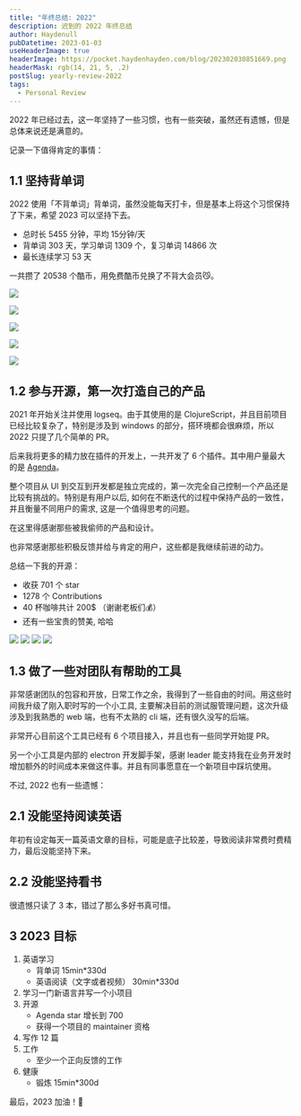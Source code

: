 ```yaml
---
title: "年终总结: 2022"
description: 迟到的 2022 年终总结
author: Haydenull
pubDatetime: 2023-01-03
useHeaderImage: true
headerImage: https://pocket.haydenhayden.com/blog/202302030851669.png
headerMask: rgb(14, 21, 5, .2)
postSlug: yearly-review-2022
tags:
  - Personal Review
---
```


2022 年已经过去，这一年坚持了一些习惯，也有一些突破，虽然还有遗憾，但是总体来说还是满意的。

记录一下值得肯定的事情：

## 1.1 坚持背单词

2022 使用「不背单词」背单词，虽然没能每天打卡，但是基本上将这个习惯保持了下来，希望 2023 可以坚持下去。

- 总时长 5455 分钟，平均 15分钟/天
- 背单词 303 天，学习单词 1309 个，复习单词 14866 次
- 最长连续学习 53 天

一共攒了 20538 个酷币，用免费酷币兑换了不背大会员😼。

![](https://pocket.haydenhayden.com/blog/202302030822395.jpg?x-oss-process=image/resize,w_300,m_lfit)

![](https://pocket.haydenhayden.com/blog/202302030828380.jpg?x-oss-process=image/resize,w_300,m_lfit)

![](https://pocket.haydenhayden.com/blog/202302030829372.jpg?x-oss-process=image/resize,w_300,m_lfit)

![](https://pocket.haydenhayden.com/blog/202302030829785.jpg?x-oss-process=image/resize,w_300,m_lfit)

![](https://pocket.haydenhayden.com/blog/202302030830534.jpg?x-oss-process=image/resize,w_300,m_lfit)

## 1.2 参与开源，第一次打造自己的产品

2021 年开始关注并使用 logseq。由于其使用的是 ClojureScript，并且目前项目已经比较复杂了，特别是涉及到 windows 的部分，搭环境都会很麻烦，所以 2022 只提了几个简单的 PR。

后来我将更多的精力放在插件的开发上，一共开发了 6 个插件。其中用户量最大的是 [Agenda](https://github.com/haydenull/logseq-plugin-agenda)。

整个项目从 UI 到交互到开发都是独立完成的，第一次完全自己控制一个产品还是比较有挑战的。特别是有用户以后, 如何在不断迭代的过程中保持产品的一致性，并且衡量不同用户的需求, 这是一个值得思考的问题。

在这里得感谢那些被我偷师的产品和设计。

也非常感谢那些积极反馈并给与肯定的用户，这些都是我继续前进的动力。

总结一下我的开源：

- 收获 701 个 star
- 1278 个 Contributions
- 40 杯咖啡共计 200$ （谢谢老板们💰）
- 还有一些宝贵的赞美, 哈哈

![](https://pocket.haydenhayden.com/blog/202302030837160.png)
![](https://pocket.haydenhayden.com/blog/202302030838408.png)
![](https://pocket.haydenhayden.com/blog/202302030838575.png)
![](https://pocket.haydenhayden.com/blog/202302030839768.png)

## 1.3 做了一些对团队有帮助的工具

非常感谢团队的包容和开放，日常工作之余，我得到了一些自由的时间。用这些时间我升级了刚入职时写的一个小工具, 主要解决目前的测试服管理问题，这次升级涉及到我熟悉的 web 端，也有不太熟的 cli 端，还有很久没写的后端。

非常开心目前这个工具已经有 6 个项目接入，并且也有一些同学开始提 PR。

另一个小工具是内部的 electron 开发脚手架，感谢 leader 能支持我在业务开发时增加额外的时间成本来做这件事。并且有同事愿意在一个新项目中踩坑使用。

不过, 2022 也有一些遗憾：

## 2.1 没能坚持阅读英语

年初有设定每天一篇英语文章的目标，可能是底子比较差，导致阅读非常费时费精力，最后没能坚持下来。

## 2.2 没能坚持看书

很遗憾只读了 3 本，错过了那么多好书真可惜。

## 3 2023 目标

1. 英语学习
   - 背单词 15min\*330d
   - 英语阅读（文字或者视频） 30min\*330d
2. 学习一门新语言并写一个小项目
3. 开源
   - Agenda star 增长到 700
   - 获得一个项目的 maintainer 资格
4. 写作 12 篇
5. 工作
   - 至少一个正向反馈的工作
6. 健康
   - 锻炼 15min\*300d

最后，2023 加油！🚀
